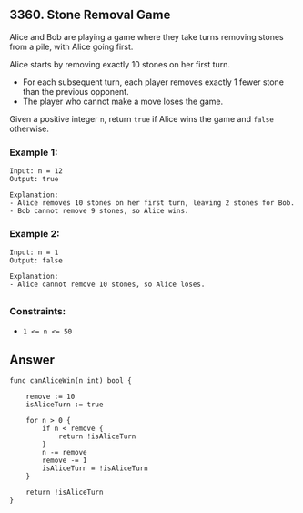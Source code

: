 ## 3360. Stone Removal Game

Alice and Bob are playing a game where they take turns removing stones from a pile, with Alice going first.

Alice starts by removing exactly 10 stones on her first turn.
- For each subsequent turn, each player removes exactly 1 fewer stone than the previous opponent.
- The player who cannot make a move loses the game.

Given a positive integer `n`, return `true` if Alice wins the game and `false` otherwise.



### Example 1:
```
Input: n = 12
Output: true

Explanation:
- Alice removes 10 stones on her first turn, leaving 2 stones for Bob.
- Bob cannot remove 9 stones, so Alice wins.
```
### Example 2:
```
Input: n = 1
Output: false

Explanation:
- Alice cannot remove 10 stones, so Alice loses.
```

##
### Constraints:

- `1 <= n <= 50`

## Answer
```
func canAliceWin(n int) bool {
    
    remove := 10
    isAliceTurn := true

    for n > 0 {
        if n < remove {
            return !isAliceTurn
        }
        n -= remove
        remove -= 1
        isAliceTurn = !isAliceTurn  
    }

    return !isAliceTurn
}
```
